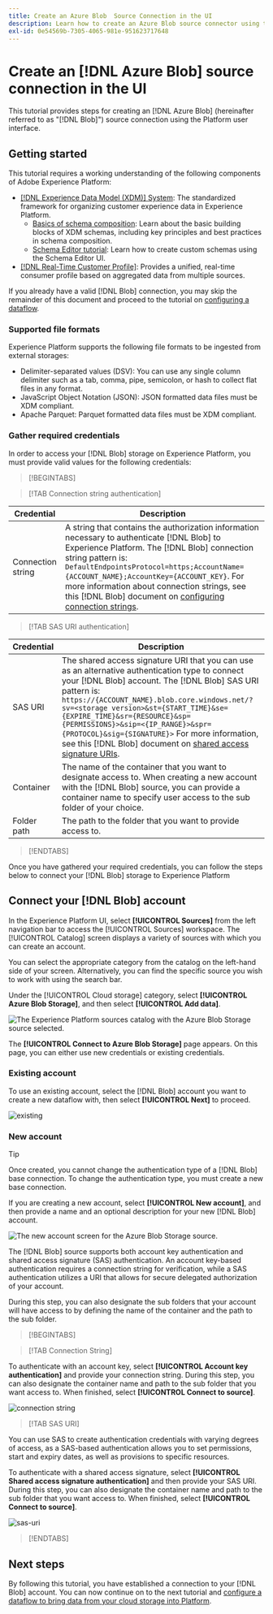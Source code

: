 ```yaml
---
title: Create an Azure Blob  Source Connection in the UI
description: Learn how to create an Azure Blob source connector using the Platform user interface.
exl-id: 0e54569b-7305-4065-981e-951623717648
---
```

# Create an [!DNL Azure Blob] source connection in the UI

This tutorial provides steps for creating an [!DNL Azure Blob] (hereinafter referred to as "[!DNL Blob]") source connection using the Platform user interface.

## Getting started

This tutorial requires a working understanding of the following components of Adobe Experience Platform:

* [[!DNL Experience Data Model (XDM)] System](../../../../../xdm/home.md): The standardized framework for organizing customer experience data in Experience Platform.
  * [Basics of schema composition](../../../../../xdm/schema/composition.md): Learn about the basic building blocks of XDM schemas, including key principles and best practices in schema composition.
  * [Schema Editor tutorial](../../../../../xdm/tutorials/create-schema-ui.md): Learn how to create custom schemas using the Schema Editor UI.
* [[!DNL Real-Time Customer Profile]](../../../../../profile/home.md): Provides a unified, real-time consumer profile based on aggregated data from multiple sources.

If you already have a valid [!DNL Blob] connection, you may skip the remainder of this document and proceed to the tutorial on [configuring a dataflow](../../dataflow/batch/cloud-storage.md).

### Supported file formats

Experience Platform supports the following file formats to be ingested from external storages:

* Delimiter-separated values (DSV): You can use any single column delimiter such as a tab, comma, pipe, semicolon, or hash to collect flat files in any format.
* JavaScript Object Notation (JSON): JSON formatted data files must be XDM compliant.
* Apache Parquet: Parquet formatted data files must be XDM compliant.

### Gather required credentials

In order to access your [!DNL Blob] storage on Experience Platform, you must provide valid values for the following credentials:

>[!BEGINTABS]

>[!TAB Connection string authentication]

| Credential | Description |
| --- | --- |
| Connection string | A string that contains the authorization information necessary to authenticate [!DNL Blob] to Experience Platform. The [!DNL Blob] connection string pattern is: `DefaultEndpointsProtocol=https;AccountName={ACCOUNT_NAME};AccountKey={ACCOUNT_KEY}`. For more information about connection strings, see this [!DNL Blob] document on [configuring connection strings](https://docs.microsoft.com/en-us/azure/storage/common/storage-configure-connection-string). |

>[!TAB SAS URI authentication]

| Credential | Description |
| --- | --- |
| SAS URI | The shared access signature URI that you can use as an alternative authentication type to connect your [!DNL Blob] account. The [!DNL Blob] SAS URI pattern is: `https://{ACCOUNT_NAME}.blob.core.windows.net/?sv=<storage version>&st={START_TIME}&se={EXPIRE_TIME}&sr={RESOURCE}&sp={PERMISSIONS}>&sip=<{IP_RANGE}>&spr={PROTOCOL}&sig={SIGNATURE}>` For more information, see this [!DNL Blob] document on [shared access signature URIs](https://docs.microsoft.com/en-us/azure/data-factory/connector-azure-blob-storage#shared-access-signature-authentication).  |
| Container | The name of the container that you want to designate access to. When creating a new account with the [!DNL Blob] source, you can provide a container name to specify user access to the sub folder of your choice. |
| Folder path | The path to the folder that you want to provide access to. |

>[!ENDTABS]

Once you have gathered your required credentials, you can follow the steps below to connect your [!DNL Blob] storage to Experience Platform

## Connect your [!DNL Blob] account

In the Experience Platform UI, select **[!UICONTROL Sources]** from the left navigation bar to access the [!UICONTROL Sources] workspace. The [!UICONTROL Catalog] screen displays a variety of sources with which you can create an account.

You can select the appropriate category from the catalog on the left-hand side of your screen. Alternatively, you can find the specific source you wish to work with using the search bar.

Under the [!UICONTROL Cloud storage] category, select **[!UICONTROL Azure Blob Storage]**, and then select **[!UICONTROL Add data]**.

![The Experience Platform sources catalog with the Azure Blob Storage source selected.](../../../../images/tutorials/create/blob/catalog.png)

The **[!UICONTROL Connect to Azure Blob Storage]** page appears. On this page, you can either use new credentials or existing credentials.

### Existing account

To use an existing account, select the [!DNL Blob] account you want to create a new dataflow with, then select **[!UICONTROL Next]** to proceed.

![existing](../../../../images/tutorials/create/blob/existing.png)

### New account

>[!TIP]
>
>Once created, you cannot change the authentication type of a [!DNL Blob] base connection. To change the authentication type, you must create a new base connection.

If you are creating a new account, select **[!UICONTROL New account]**, and then provide a name and an optional description for your new [!DNL Blob] account.

![The new account screen for the Azure Blob Storage source.](../../../../images/tutorials/create/blob/new.png)

The [!DNL Blob] source supports both account key authentication and shared access signature (SAS) authentication. An account key-based authentication requires a connection string for verification, while a SAS authentication utilizes a URI that allows for secure delegated authorization of your account.

During this step, you can also designate the sub folders that your account will have access to by defining the name of the container and the path to the sub folder.

>[!BEGINTABS]

>[!TAB Connection String]

To authenticate with an account key, select **[!UICONTROL Account key authentication]** and provide your connection string. During this step, you can also designate the container name and path to the sub folder that you want access to. When finished, select **[!UICONTROL Connect to source]**.

![connection string](../../../../images/tutorials/create/blob/connectionstring.png)

>[!TAB SAS URI]

You can use SAS to create authentication credentials with varying degrees of access, as a SAS-based authentication allows you to set permissions, start and expiry dates, as well as provisions to specific resources.

To authenticate with a shared access signature, select **[!UICONTROL Shared access signature authentication]** and then provide your SAS URI. During this step, you can also designate the container name and path to the sub folder that you want access to. When finished, select **[!UICONTROL Connect to source]**.

![sas-uri](../../../../images/tutorials/create/blob/sas-uri.png)

>[!ENDTABS]

## Next steps

By following this tutorial, you have established a connection to your [!DNL Blob] account. You can now continue on to the next tutorial and [configure a dataflow to bring data from your cloud storage into Platform](../../dataflow/batch/cloud-storage.md).
